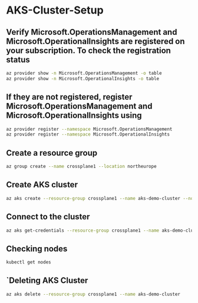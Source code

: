 # AKS-Cluster-Setup

## Verify Microsoft.OperationsManagement and Microsoft.OperationalInsights are registered on your subscription. To check the registration status
```sh
az provider show -n Microsoft.OperationsManagement -o table
az provider show -n Microsoft.OperationalInsights -o table
```

## If they are not registered, register Microsoft.OperationsManagement and Microsoft.OperationalInsights using
```sh
az provider register --namespace Microsoft.OperationsManagement
az provider register --namespace Microsoft.OperationalInsights
```
## Create a resource group
```sh
az group create --name crossplane1 --location northeurope
```
## Create AKS cluster
```sh
az aks create --resource-group crossplane1 --name aks-demo-cluster --node-count 1 --node-vm-size standard_D2a_v4 --enable-addons monitoring --generate-ssh-keys
```
## Connect to the cluster
```sh
az aks get-credentials --resource-group crossplane1 --name aks-demo-cluster
```
## Checking nodes
```sh
kubectl get nodes
```
## `Deleting AKS Cluster
```sh
az aks delete --resource-group crossplane1 --name aks-demo-cluster
```
